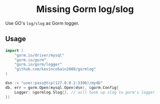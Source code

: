 <h1 align="center">
  Missing Gorm log/slog
</h1>

Use GO's `log/slog` as Gorm logger.

## Usage

```go
import (
    "gorm.io/driver/mysql"
    "gorm.io/gorm"
    "gorm.io/gorm/logger"
    "github.com/kevincobain2000/gormlog"
)

dsn := "user:pass@tcp(127.0.0.1:3306)/mydb"
db, err = gorm.Open(mysql.Open(dsn), &gorm.Config{
    Logger: &gormlog.Slog{}, // will hook up slog to gorm's logger
})
```